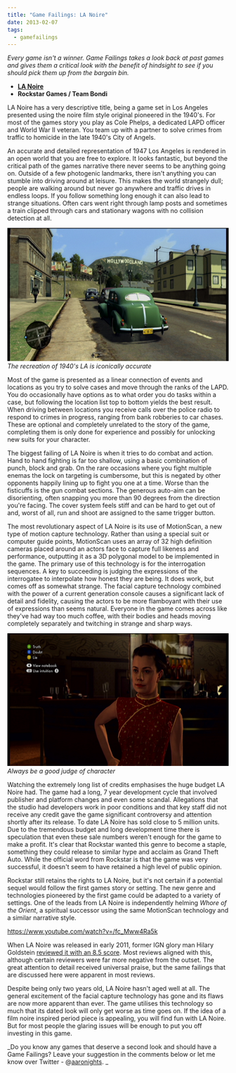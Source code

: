 ```yaml
---
title: "Game Failings: LA Noire"
date: 2013-02-07
tags:
  - gamefailings
---
```


_Every game isn't a winner. Game Failings takes a look back at past games and gives them a critical look with the benefit of hindsight to see if you should pick them up from the bargain bin._

* **[LA Noire](http://www.ign.com/games/la-noire/xbox-360-14249693)**
* **Rockstar Games / Team Bondi**

LA Noire has a very descriptive title, being a game set in Los Angeles presented using the noire film style original pioneered in the 1940's. For most of the games story you play as Cole Phelps, a dedicated LAPD officer and World War II veteran. You team up with a partner to solve crimes from traffic to homicide in the late 1940's City of Angels.

An accurate and detailed representation of 1947 Los Angeles is rendered in an open world that you are free to explore. It looks fantastic, but beyond the critical path of the games narrative there never seems to be anything going on. Outside of a few photogenic landmarks, there isn't anything you can stumble into driving around at leisure. This makes the world strangely dull; people are walking around but never go anywhere and traffic drives in endless loops. If you follow something long enough it can also lead to strange situations. Often cars went right through lamp posts and sometimes a train clipped through cars and stationary wagons with no collision detection at all.

![The recreation of 1940's LA is iconically accurate](../../assets/images/blog/Noire1.jpg)
_The recreation of 1940's LA is iconically accurate_

Most of the game is presented as a linear connection of events and locations as you try to solve cases and move through the ranks of the LAPD. You do occasionally have options as to what order you do tasks within a case, but following the location list top to bottom yields the best result. When driving between locations you receive calls over the police radio to respond to crimes in progress, ranging from bank robberies to car chases. These are optional and completely unrelated to the story of the game, completing them is only done for experience and possibly for unlocking new suits for your character.

The biggest failing of LA Noire is when it tries to do combat and action. Hand to hand fighting is far too shallow, using a basic combination of punch, block and grab. On the rare occasions where you fight multiple enemas the lock on targeting is cumbersome, but this is negated by other opponents happily lining up to fight you one at a time. Worse than the fisticuffs is the gun combat sections. The generous auto-aim can be disorienting, often snapping you more than 90 degrees from the direction you're facing. The cover system feels stiff and can be hard to get out of and, worst of all, run and shoot are assigned to the same trigger button.

The most revolutionary aspect of LA Noire is its use of MotionScan, a new type of motion capture technology. Rather than using a special suit or computer guide points, MotionScan uses an array of 32 high definition cameras placed around an actors face to capture full likeness and performance, outputting it as a 3D polygonal model to be implemented in the game. The primary use of this technology is for the interrogation sequences. A key to succeeding is judging the expressions of the interrogatee to interpolate how honest they are being. It does work, but comes off as somewhat strange. The facial capture technology combined with the power of a current generation console causes a significant lack of detail and fidelity, causing the actors to be more flamboyant with their use of expressions than seems natural. Everyone in the game comes across like they've had way too much coffee, with their bodies and heads moving completely separately and twitching in strange and sharp ways.

![Always be a good judge of character](../../assets/images/blog/Noire2.jpg)
_Always be a good judge of character_

Watching the extremely long list of credits emphasises the huge budget LA Noire had. The game had a long, 7 year development cycle that involved publisher and platform changes and even some scandal. Allegations that the studio had developers work in poor conditions and that key staff did not receive any credit gave the game significant controversy and attention shortly after its release. To date LA Noire has sold close to 5 million units. Due to the tremendous budget and long development time there is speculation that even these sale numbers weren't enough for the game to make a profit. It's clear that Rockstar wanted this genre to become a staple, something they could release to similar hype and acclaim as Grand Theft Auto. While the official word from Rockstar is that the game was very successful, it doesn't seem to have retained a high level of public opinion.

Rockstar still retains the rights to LA Noire, but it's not certain if a potential sequel would follow the first games story or setting. The new genre and technologies pioneered by the first game could be adapted to a variety of settings. One of the leads from LA Noire is independently helming _Whore of the Orient_, a spiritual successor using the same MotionScan technology and a similar narrative style.

https://www.youtube.com/watch?v=/fc_Mww4Ra5k

When LA Noire was released in early 2011, former IGN glory man Hilary Goldstein [reviewed it with an 8.5 score](http://xbox360.ign.com/articles/116/1168433p1.html). Most reviews aligned with this, although certain reviewers were far more negative from the outset. The great attention to detail received universal praise, but the same failings that are discussed here were apparent in most reviews.

Despite being only two years old, LA Noire hasn't aged well at all. The general excitement of the facial capture technology has gone and its flaws are now more apparent than ever. The game utilises this technology so much that its dated look will only get worse as time goes on. If the idea of a film noire inspired period piece is appealing, you will find fun with LA Noire. But for most people the glaring issues will be enough to put you off investing in this game.

_Do you know any games that deserve a second look and should have a Game Failings? Leave your suggestion in the comments below or let me know over Twitter - @[aaronights](http://twitter.com/aaronights). _
